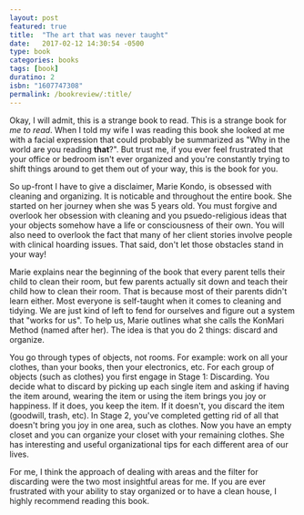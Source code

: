 ```yaml
---
layout: post
featured: true
title:  "The art that was never taught"
date:   2017-02-12 14:30:54 -0500
type: book
categories: books
tags: [book]
duratino: 2
isbn: "1607747308"
permalink: /bookreview/:title/
---
```

Okay, I will admit, this is a strange book to read. This is a strange book for _me to read_. When I told my wife I was reading this book she looked at me with a facial expression that could probably be summarized as "Why in the world are you reading **that**?". But trust me, if you ever feel frustrated that your office or bedroom isn't ever organized and you're constantly trying to shift things around to get them out of your way, this is the book for you.

So up-front I have to give a disclaimer, Marie Kondo, is obsessed with cleaning and organizing. It is noticable and throughout the entire book. She started on her journey when she was 5 years old. You must forgive and overlook her obsession with cleaning and you psuedo-religious ideas that your objects somehow have a life or consciousness of their own. You will also need to overlook the fact that many of her client stories involve people with clinical hoarding issues. That said, don't let those obstacles stand in your way!

Marie explains near the beginning of the book that every parent tells their child to clean their room, but few parents actually sit down and teach their child how to clean their room. That is because most of their parents didn't learn either. Most everyone is self-taught when it comes to cleaning and tidying. We are just kind of left to fend for ourselves and figure out a system that "works for us". To help us, Marie outlines what she calls the KonMari Method (named after her). The idea is that you do 2 things: discard and organize.

You go through types of objects, not rooms. For example: work on all your clothes, than your books, then your electronics, etc. For each group of objects (such as clothes) you first engage in Stage 1: Discarding. You decide what to discard by picking up each single item and asking if having the item around, wearing the item or using the item brings you joy or happiness. If it does, you keep the item. If it doesn't, you discard the item (goodwill, trash, etc). In Stage 2, you've completed getting rid of all that doesn't bring you joy in one area, such as clothes. Now you have an empty closet and you can organize your closet with your remaining clothes. She has interesting and useful organizational tips for each different area of our lives.

For me, I think the approach of dealing with areas and the filter for discarding were the two most insightful areas for me. If you are ever frustrated with your ability to stay organized or to have a clean house, I highly recommend reading this book.